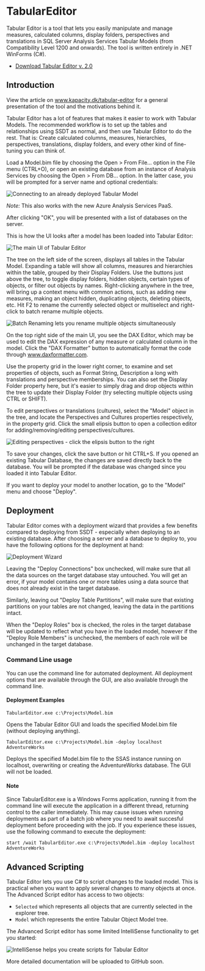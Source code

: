 # TabularEditor
Tabular Editor is a tool that lets you easily manipulate and manage measures, calculated columns, display folders, perspectives and translations in SQL Server Analysis Services Tabular Models (from Compatibility Level 1200 and onwards). The tool is written entirely in .NET WinForms (C#).

* [Download Tabular Editor v. 2.0](https://github.com/otykier/TabularEditor/releases/latest)

## Introduction
View the article on www.kapacity.dk/tabular-editor for a general presentation of the tool and the motivations behind it.

Tabular Editor has a lot of features that makes it easier to work with Tabular Models. The recommended workflow is to set up the tables and relationships using SSDT as normal, and then use Tabular Editor to do the rest. That is: Create calculated columns, measures, hierarchies, perspectives, translations, display folders, and every other kind of fine-tuning you can think of.

Load a Model.bim file by choosing the Open > From File... option in the File menu (CTRL+O), or open an existing database from an instance of Analysis Services by choosing the Open > From DB... option. In the latter case, you will be prompted for a server name and optional credentials:

![Connecting to an already deployed Tabular Model](https://raw.githubusercontent.com/otykier/TabularEditor/master/Documentation/Connect.png)

*Note:* This also works with the new Azure Analysis Services PaaS.

After clicking "OK", you will be presented with a list of databases on the server.

This is how the UI looks after a model has been loaded into Tabular Editor:

![The main UI of Tabular Editor](https://raw.githubusercontent.com/otykier/TabularEditor/master/Documentation/Main%20UI.png)

The tree on the left side of the screen, displays all tables in the Tabular Model. Expanding a table will show all columns, measures and hierarchies within the table, grouped by their Display Folders. Use the buttons just above the tree, to toggle display folders, hidden objects, certain types of objects, or filter out objects by names. Right-clicking anywhere in the tree, will bring up a context menu with common actions, such as adding new measures, making an object hidden, duplicating objects, deleting objects, etc. Hit F2 to rename the currently selected object or multiselect and right-click to batch rename multiple objects.

![Batch Renaming lets you rename multiple objects simultaneously](https://raw.githubusercontent.com/otykier/TabularEditor/master/Documentation/BatchRename.png)

On the top right side of the main UI, you see the DAX Editor, which may be used to edit the DAX expression of any measure or calculated column in the model. Click the "DAX Formatter" button to automatically format the code through www.daxformatter.com.

Use the property grid in the lower right corner, to examine and set properties of objects, such as Format String, Description a long with translations and perspective memberships. You can also set the Display Folder property here, but it's easier to simply drag and drop objects within the tree to update their Display Folder (try selecting multiple objects using CTRL or SHIFT).

To edit perspectives or translations (cultures), select the "Model" object in the tree, and locate the Perspectives and Cultures properties respectively, in the property grid. Click the small elipsis button to open a collection editor for adding/removing/editing perspectives/cultures.

![Editing perspectives - click the elipsis button to the right](https://raw.githubusercontent.com/otykier/TabularEditor/master/Documentation/Edit%20Perspectives.png)

To save your changes, click the save button or hit CTRL+S. If you opened an existing Tabular Database, the changes are saved directly back to the database. You will be prompted if the database was changed since you loaded it into Tabular Editor.

If you want to deploy your model to another location, go to the "Model" menu and choose "Deploy".

## Deployment
Tabular Editor comes with a deployment wizard that provides a few benefits compared to deploying from SSDT - especially when deploying to an existing database. After choosing a server and a database to deploy to, you have the following options for the deployment at hand:

![Deployment Wizard](https://raw.githubusercontent.com/otykier/TabularEditor/master/Documentation/Deployment.png)

Leaving the "Deploy Connections" box unchecked, will make sure that all the data sources on the target database stay untouched. You will get an error, if your model contains one or more tables using a data source that does not already exist in the target database.

Similarly, leaving out "Deploy Table Partitions", will make sure that existing partitions on your tables are not changed, leaving the data in the partitions intact.

When the "Deploy Roles" box is checked, the roles in the target database will be updated to reflect what you have in the loaded model, however if the "Deploy Role Members" is unchecked, the members of each role will be unchanged in the target database.

### Command Line usage
You can use the command line for automated deployment. All deployment options that are available through the GUI, are also available through the command line.

#### Deployment Examples

`TabularEditor.exe c:\Projects\Model.bim`

Opens the Tabular Editor GUI and loads the specified Model.bim file (without deploying anything).

`TabularEditor.exe c:\Projects\Model.bim -deploy localhost AdventureWorks`

Deploys the specified Model.bim file to the SSAS instance running on localhost, overwriting or creating the AdventureWorks database. The GUI will not be loaded.

#### Note
Since TabularEditor.exe is a Windows Forms application, running it from the command line will execute the application in a different thread, returning control to the caller immediately. This may cause issues when running deployments as part of a batch job where you need to await succesful deployment before proceeding with the job. If you experience these issues, use the following command to execute the deployment:

`start /wait TabularEditor.exe c:\Projects\Model.bim -deploy localhost AdventureWorks`

## Advanced Scripting
Tabular Editor lets you use C# to script changes to the loaded model. This is practical when you want to apply several changes to many objects at once. The Advanced Script editor has access to two objects:

* `Selected` which represents all objects that are currently selected in the explorer tree.
* `Model` which represents the entire Tabular Object Model tree.

The Advanced Script editor has some limited IntelliSense functionality to get you started:

![IntelliSense helps you create scripts for Tabular Editor](https://raw.githubusercontent.com/otykier/TabularEditor/master/Documentation/AdvancedEditor%20intellisense.png)

More detailed documentation will be uploaded to GitHub soon.
